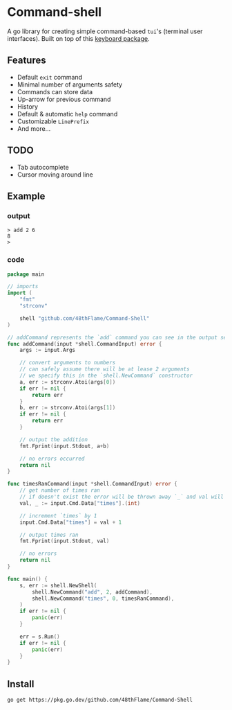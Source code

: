 # Command-shell

A go library for creating simple command-based `tui`'s (terminal user interfaces).
Built on top of this [keyboard package](https://github.com/eiannone/keyboard).

## Features

- Default `exit` command
- Minimal number of arguments safety
- Commands can store data
- Up-arrow for previous command
- History
- Default & automatic `help` command
- Customizable `LinePrefix`
- And more...

## TODO

- Tab autocomplete
- Cursor moving around line

## Example

### output

```terminal
> add 2 6
8
>
```

### code

```go
package main

// imports
import (
    "fmt"
    "strconv"

    shell "github.com/48thFlame/Command-Shell"
)

// addCommand represents the `add` command you can see in the output section
func addCommand(input *shell.CommandInput) error {
    args := input.Args

    // convert arguments to numbers
    // can safely assume there will be at lease 2 arguments
    // we specify this in the `shell.NewCommand` constructor
    a, err := strconv.Atoi(args[0])
    if err != nil {
        return err
    }
    b, err := strconv.Atoi(args[1])
    if err != nil {
        return err
    }

    // output the addition
    fmt.Fprint(input.Stdout, a+b)

    // no errors occurred
    return nil
}

func timesRanCommand(input *shell.CommandInput) error {
    // get number of times ran
    // if doesn't exist the error will be thrown away `_` and val will be the default int -> 0
    val, _ := input.Cmd.Data["times"].(int)

    // increment `times` by 1
    input.Cmd.Data["times"] = val + 1

    // output times ran
    fmt.Fprint(input.Stdout, val)

    // no errors
    return nil
}

func main() {
    s, err := shell.NewShell(
        shell.NewCommand("add", 2, addCommand),
        shell.NewCommand("times", 0, timesRanCommand),
    )
    if err != nil {
        panic(err)
    }

    err = s.Run()
    if err != nil {
        panic(err)
    }
}

```

## Install

`go get https://pkg.go.dev/github.com/48thFlame/Command-Shell`
